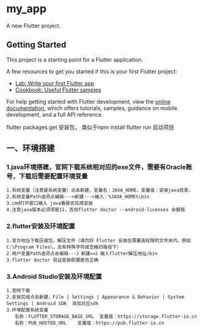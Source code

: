# my_app

A new Flutter project.

## Getting Started

This project is a starting point for a Flutter application.

A few resources to get you started if this is your first Flutter project:

- [Lab: Write your first Flutter app](https://docs.flutter.dev/get-started/codelab)
- [Cookbook: Useful Flutter samples](https://docs.flutter.dev/cookbook)

For help getting started with Flutter development, view the
[online documentation](https://docs.flutter.dev/), which offers tutorials,
samples, guidance on mobile development, and a full API reference.


flutter packages get   安装包， 类似于npm install
flutter run 启动项目

##  一、环境搭建
### 1.java环境搭建，官网下载系统相对应的exe文件，需要有Oracle账号，下载后需要配置环境变量
    1.系统变量（注意是系统变量）点击新建，变量名：JAVA_HOME，变量值：安装java目录，
    2.系统变量Path选项点编辑--->新建--->输入：%JAVA_HOME%\bin
    3.cmd打开窗口输入 java看是否完成安装
    4.注意java版本必须得是11，否则flutter doctor --android-licenses 会报错

### 2.flutter安装及环境配置
    1.官方地址下载压缩包，解压文件（请勿将 Flutter 安装在需要高权限的文件夹内，例如 C:\Program Files\，及有特殊字符或空格的路径下）
    2.用户变量Path选项点击编辑---》新建==》输入flutter解压地址/bin
    3.flutter doctor 验证安装配置是否正确
### 3.Android Studio安装及环境配置
    1.官网下载
    2.安装完成点击新建，File | Settings | Appearance & Behavior | System Settings | Android SDK  添加对应sdk
    3.环境配置系统变量
       名称：FLUTTER_STORAGE_BASE_URL  变量值：https://storage.flutter-io.cn
       名称：PUB_HOSTED_URL    变量值：https://pub.flutter-io.cn